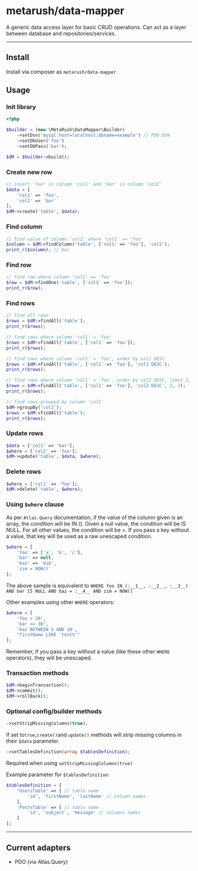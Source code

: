 # metarush/data-mapper

A generic data access layer for basic CRUD operations.
Can act as a layer between database and repositories/services.

---

## Install

Install via composer as `metarush/data-mapper`

## Usage

### Init library

```php
<?php

$builder = (new \MetaRush\DataMapper\Builder)
    ->setDsn('mysql:host=localhost;dbname=example') // PDO DSN
    ->setDbUser('foo')
    ->setDbPass('bar');

$dM = $builder->build();
```

### Create new row

```php
// insert 'foo' in column 'col1' and 'bar' in column 'col2'
$data = [
    'col1' => 'foo',
    'col2' => 'bar'
];
$dM->create('table', $data);
```

### Find column

```php
// find value of column 'col2' where 'col1' == 'foo'
$column = $dM->findColumn('table', ['col1' => 'foo'], 'col2');
print_r($column); // bar
```

### Find row

```php
// find row where column 'col1' == 'foo'
$row = $dM->findOne('table', ['col1' => 'foo']);
print_r($row);
```

### Find rows

```php
// find all rows
$rows = $dM->findAll('table');
print_r($rows);

// find rows where column 'col1' = 'foo'
$rows = $dM->findAll('table', ['col1' => 'foo']);
print_r($rows);

// find rows where column 'col1' = 'foo', order by col1 DESC
$rows = $dM->findAll('table', ['col1' => 'foo'], 'col1 DESC');
print_r($rows);

// find rows where column 'col1' = 'foo', order by col2 DESC, limit 2, offset 3
$rows = $dM->findAll('table', ['col1' => 'foo'], 'col2 DESC', 2, 3);
print_r($rows);

// find rows grouped by column 'col1'
$dM->groupBy('col1');
$rows = $dM->findAll('table');
print_r($rows);
```

### Update rows

```php
$data = ['col1' => 'bar'];
$where = ['col2' => 'foo'];
$dM->update('table', $data, $where);
```

### Delete rows

```php
$where = ['col1' => 'foo'];
$dM->delete('table', $where);
```

### Using `$where` clause

As per `Atlas.Query` documentation, if the value of the column given is an array, the condition will be IN (). Given a null value, the condition will be IS NULL. For all other values, the condition will be =. If you pass a key without a value, that key will be used as a raw unescaped condition.

```php
$where = [
    'foo' => ['a', 'b', 'c'],
    'bar' => null,
    'baz' => 'dib',
    'zim = NOW()'
];
```

The above sample is equivalent to
`WHERE foo IN (:__1__, :__2__, :__3__) AND bar IS NULL AND baz = :__4__ AND zim = NOW()`

Other examples using other `WHERE` operators:

```php
$where = [
    'foo > 20',
    'bar <= 30',
    'baz BETWEEN 5 AND 10',
    "firstName LIKE 'test%'"
];
```

Remember, if you pass a key without a value (like these other `WHERE` operators), they will be unescaped.

### Transaction methods

```php
$dM->beginTransaction();
$dM->commit();
$dM->rollBack();
```

### Optional config/builder methods

```php
->setStripMissingColumns(true);
```

If set to`true`,`create()`and `update()` methods will strip missing columns in their `$data`  parameter.

```php
->setTablesDefinition(array $tablesDefinition);
```

Required when using `setStripMissingColumns(true)`

Example parameter for `$tablesDefinition`:

```php
$tablesDefinition = [
    'UsersTable' => [ // table name
        'id', 'firstName', 'lastName' // column names
    ],
    'PostsTable' => [ // table name
        'id', 'subject', 'message' // columns names
    ]
];
```

---

## Current adapters

- PDO (via Atlas.Query)
